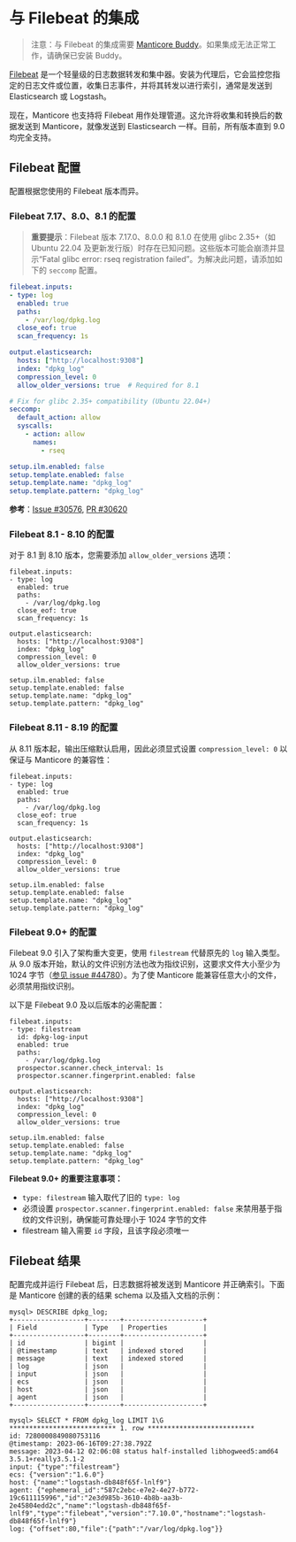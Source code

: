 # 与 Filebeat 的集成

> 注意：与 Filebeat 的集成需要 [Manticore Buddy](../Installation/Manticore_Buddy.md)。如果集成无法正常工作，请确保已安装 Buddy。

[Filebeat](https://www.elastic.co/beats/filebeat) 是一个轻量级的日志数据转发和集中器。安装为代理后，它会监控您指定的日志文件或位置，收集日志事件，并将其转发以进行索引，通常是发送到 Elasticsearch 或 Logstash。

现在，Manticore 也支持将 Filebeat 用作处理管道。这允许将收集和转换后的数据发送到 Manticore，就像发送到 Elasticsearch 一样。目前，所有版本直到 9.0 均完全支持。

## Filebeat 配置

配置根据您使用的 Filebeat 版本而异。

### Filebeat 7.17、8.0、8.1 的配置

> **重要提示**：Filebeat 版本 7.17.0、8.0.0 和 8.1.0 在使用 glibc 2.35+（如 Ubuntu 22.04 及更新发行版）时存在已知问题。这些版本可能会崩溃并显示“Fatal glibc error: rseq registration failed”。为解决此问题，请添加如下的 `seccomp` 配置。

```yaml
filebeat.inputs:
- type: log
  enabled: true
  paths:
    - /var/log/dpkg.log
  close_eof: true
  scan_frequency: 1s

output.elasticsearch:
  hosts: ["http://localhost:9308"]
  index: "dpkg_log"
  compression_level: 0
  allow_older_versions: true  # Required for 8.1

# Fix for glibc 2.35+ compatibility (Ubuntu 22.04+)
seccomp:
  default_action: allow
  syscalls:
    - action: allow
      names:
        - rseq

setup.ilm.enabled: false
setup.template.enabled: false
setup.template.name: "dpkg_log"
setup.template.pattern: "dpkg_log"
```

**参考**：[Issue #30576](https://github.com/elastic/beats/issues/30576), [PR #30620](https://github.com/elastic/beats/pull/30620)


### Filebeat 8.1 - 8.10 的配置

对于 8.1 到 8.10 版本，您需要添加 `allow_older_versions` 选项：

```
filebeat.inputs:
- type: log
  enabled: true
  paths:
    - /var/log/dpkg.log
  close_eof: true
  scan_frequency: 1s

output.elasticsearch:
  hosts: ["http://localhost:9308"]
  index: "dpkg_log"
  compression_level: 0
  allow_older_versions: true

setup.ilm.enabled: false
setup.template.enabled: false
setup.template.name: "dpkg_log"
setup.template.pattern: "dpkg_log"
```

### Filebeat 8.11 - 8.19 的配置

从 8.11 版本起，输出压缩默认启用，因此必须显式设置 `compression_level: 0` 以保证与 Manticore 的兼容性：

```
filebeat.inputs:
- type: log
  enabled: true
  paths:
    - /var/log/dpkg.log
  close_eof: true
  scan_frequency: 1s

output.elasticsearch:
  hosts: ["http://localhost:9308"]
  index: "dpkg_log"
  compression_level: 0
  allow_older_versions: true

setup.ilm.enabled: false
setup.template.enabled: false
setup.template.name: "dpkg_log"
setup.template.pattern: "dpkg_log"
```

### Filebeat 9.0+ 的配置

Filebeat 9.0 引入了架构重大变更，使用 `filestream` 代替原先的 `log` 输入类型。从 9.0 版本开始，默认的文件识别方法也改为指纹识别，这要求文件大小至少为 1024 字节（[参见 issue #44780](https://github.com/elastic/beats/issues/44780)）。为了使 Manticore 能兼容任意大小的文件，必须禁用指纹识别。

以下是 Filebeat 9.0 及以后版本的必需配置：

```
filebeat.inputs:
- type: filestream
  id: dpkg-log-input
  enabled: true
  paths:
    - /var/log/dpkg.log
  prospector.scanner.check_interval: 1s
  prospector.scanner.fingerprint.enabled: false

output.elasticsearch:
  hosts: ["http://localhost:9308"]
  index: "dpkg_log"
  compression_level: 0
  allow_older_versions: true

setup.ilm.enabled: false
setup.template.enabled: false
setup.template.name: "dpkg_log"
setup.template.pattern: "dpkg_log"
```

**Filebeat 9.0+ 的重要注意事项：**
- `type: filestream` 输入取代了旧的 `type: log`
- 必须设置 `prospector.scanner.fingerprint.enabled: false` 来禁用基于指纹的文件识别，确保能可靠处理小于 1024 字节的文件
- filestream 输入需要 `id` 字段，且该字段必须唯一

## Filebeat 结果

配置完成并运行 Filebeat 后，日志数据将被发送到 Manticore 并正确索引。下面是 Manticore 创建的表的结果 schema 以及插入文档的示例：

```
mysql> DESCRIBE dpkg_log;
+------------------+--------+--------------------+
| Field            | Type   | Properties         |
+------------------+--------+--------------------+
| id               | bigint |                    |
| @timestamp       | text   | indexed stored     |
| message          | text   | indexed stored     |
| log              | json   |                    |
| input            | json   |                    |
| ecs              | json   |                    |
| host             | json   |                    |
| agent            | json   |                    |
+------------------+--------+--------------------+
```

```
mysql> SELECT * FROM dpkg_log LIMIT 1\G
*************************** 1. row ***************************
id: 7280000849080753116
@timestamp: 2023-06-16T09:27:38.792Z
message: 2023-04-12 02:06:08 status half-installed libhogweed5:amd64 3.5.1+really3.5.1-2
input: {"type":"filestream"}
ecs: {"version":"1.6.0"}
host: {"name":"logstash-db848f65f-lnlf9"}
agent: {"ephemeral_id":"587c2ebc-e7e2-4e27-b772-19c611115996","id":"2e3d985b-3610-4b8b-aa3b-2e45804edd2c","name":"logstash-db848f65f-lnlf9","type":"filebeat","version":"7.10.0","hostname":"logstash-db848f65f-lnlf9"}
log: {"offset":80,"file":{"path":"/var/log/dpkg.log"}}
```
